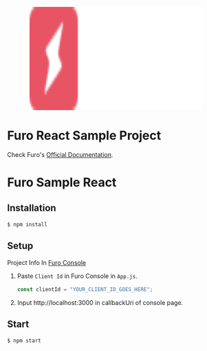 <p align="center">
  <img src="./furo.svg" alt="Furo Logo" width="400" height="240">
</p>

# Furo React Sample Project

Check Furo's [Official Documentation](https://docs.furo.one/react-sdk).

# Furo Sample React

## Installation

```bash
$ npm install
```

## Setup

Project Info In [Furo Console](https://console.furo.one/projects)

1. Paste `Client Id` in Furo Console in `App.js`.
   ```javascript
   const clientId = "YOUR_CLIENT_ID_GOES_HERE";
   ```
2. Input http://localhost:3000 in callbackUri of console page.

## Start

```bash
$ npm start
```
